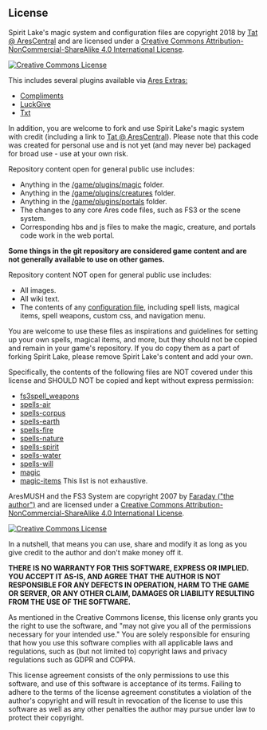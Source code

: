 License
----
<span xmlns:dct="http://purl.org/dc/terms/" href="http://purl.org/dc/dcmitype/Text" property="dct:title" rel="dct:type">Spirit Lake's magic system and configuration files</span> are copyright 2018 by <a xmlns:cc="http://creativecommons.org/ns#" href="https://arescentral.aresmush.com/handle/Tat" property="cc:attributionName" rel="cc:attributionURL">Tat @ AresCentral</a> and are licensed under a <a rel="license" href="http://creativecommons.org/licenses/by-nc-sa/4.0/">Creative Commons Attribution-NonCommercial-ShareAlike 4.0 International License</a>.

<a rel="license" href="http://creativecommons.org/licenses/by-nc-sa/4.0/"><img alt="Creative Commons License" style="border-width:0" src="https://i.creativecommons.org/l/by-nc-sa/4.0/88x31.png" /></a>

This includes several plugins available via <a href="https://github.com/AresMUSH/ares-extras">Ares Extras:</a>

* <a href="https://github.com/AresMUSH/ares-extras/tree/master/plugins/compliments">Compliments</a>
* <a href="https://github.com/AresMUSH/ares-extras/tree/master/plugins/luckgive">LuckGive</a>
* <a href="https://github.com/AresMUSH/ares-extras/tree/master/plugins/txt">Txt</a>

In addition, you are welcome to fork and use Spirit Lake's magic system with credit (including a link to <a href="https://arescentral.aresmush.com/handle/Tat">Tat @ AresCentral</a>). Please note that this code was created for personal use and is not yet (and may never be) packaged for broad use - use at your own risk.

Repository content open for general public use includes:

* Anything in the <a href="https://github.com/spiritlake/aresmush/tree/master/plugins/magic">/game/plugins/magic</a> folder.
* Anything in the <a href="https://github.com/spiritlake/aresmush/tree/master/plugins/creatures">/game/plugins/creatures</a> folder.
* Anything in the <a href="https://github.com/spiritlake/aresmush/tree/master/plugins/portals">/game/plugins/portals</a> folder.
* The changes to any core Ares code files, such as FS3 or the scene system.
* Corresponding hbs and js files to make the magic, creature, and portals code work in the web portal.

**Some things in the git repository are considered game content and are not generally available to use on other games.**

Repository content NOT open for general public use includes:
* All images.
* All wiki text.
* The contents of any <a href="https://github.com/spiritlake/aresmush/tree/master/game/config"> configuration file</a>, including spell lists, magical items, spell weapons, custom css, and navigation menu.

You are welcome to use these files as inspirations and guidelines for setting up your own spells, magical items, and more, but they should not be copied and remain in your game's repository. If you do copy them as a part of forking Spirit Lake, please remove Spirit Lake's content and add your own.

Specifically, the contents of the following files are NOT covered under this license and SHOULD NOT be copied and kept without express permission:
* <a href="https://github.com/spiritlake/aresmush/blob/master/game/config/fs3spell_weapons.yml">fs3spell_weapons</a>
* <a href="https://github.com/spiritlake/aresmush/blob/master/game/config/spells-air.yml">spells-air</a>
* <a href="https://github.com/spiritlake/aresmush/blob/master/game/config/spells-corpus.yml">spells-corpus</a>
* <a href="https://github.com/spiritlake/aresmush/blob/master/game/config/spells-earth.yml">spells-earth</a>
* <a href="https://github.com/spiritlake/aresmush/blob/master/game/config/spells-fire.yml">spells-fire</a>
* <a href="https://github.com/spiritlake/aresmush/blob/master/game/config/spells-nature.yml">spells-nature</a>
* <a href="https://github.com/spiritlake/aresmush/blob/master/game/config/spells-spirit.yml">spells-spirit</a>
* <a href="https://github.com/spiritlake/aresmush/blob/master/game/config/spells-water.yml">spells-water</a>
* <a href="https://github.com/spiritlake/aresmush/blob/master/game/config/spells-will.yml">spells-will</a>
* <a href="https://github.com/spiritlake/aresmush/blob/master/game/config/magic.yml">magic</a>
* <a href="https://github.com/spiritlake/aresmush/blob/master/game/config/magic-items.yml">magic-items</a>
This list is not exhaustive.


<span xmlns:dct="http://purl.org/dc/terms/" href="http://purl.org/dc/dcmitype/Text" property="dct:title" rel="dct:type">AresMUSH and the FS3 System</span>  are copyright 2007 by <a xmlns:cc="http://creativecommons.org/ns#" href="http://www.aresmush.com" property="cc:attributionName" rel="cc:attributionURL">Faraday ("the author")</a> and are licensed under a <a rel="license" href="http://creativecommons.org/licenses/by-nc-sa/4.0/">Creative Commons Attribution-NonCommercial-ShareAlike 4.0 International License</a>.

<a rel="license" href="http://creativecommons.org/licenses/by-nc-sa/4.0/"><img alt="Creative Commons License" style="border-width:0" src="https://i.creativecommons.org/l/by-nc-sa/4.0/88x31.png" /></a>

In a nutshell, that means you can use, share and modify it as long as you give credit to the author and don't make money off it.

**THERE IS NO WARRANTY FOR THIS SOFTWARE, EXPRESS OR IMPLIED.  YOU ACCEPT IT AS-IS, AND AGREE THAT THE AUTHOR IS NOT RESPONSIBLE FOR ANY DEFECTS IN OPERATION, HARM TO THE GAME OR SERVER, OR ANY OTHER CLAIM, DAMAGES OR LIABILITY RESULTING FROM THE USE OF THE SOFTWARE.**

As mentioned in the Creative Commons license, this license only grants you the right to use the software, and "may not give you all of the permissions necessary for your intended use." You are solely responsible for ensuring that how you use this software complies with all applicable laws and regulations, such as (but not limited to) copyright laws and privacy regulations such as GDPR and COPPA.

This license agreement consists of the only permissions to use this software, and use of this software is acceptance of its terms.  Failing to adhere to the terms of the license agreement constitutes a violation of the author's copyright and will result in revocation of the license to use this software as well as any other penalties the author may pursue under law to protect their copyright.
